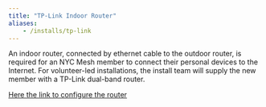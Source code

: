 ```yaml
---
title: "TP-Link Indoor Router"
aliases:
    - /installs/tp-link
---
```


An indoor router, connected by ethernet cable to the outdoor router, is required for an NYC Mesh member to connect their personal devices to the Internet. For volunteer-led installations, the install team will supply the new member with a TP-Link dual-band router.

[Here the link to configure the router](/hardware/tplink/)


